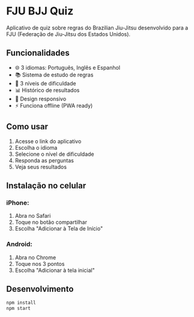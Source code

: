 # FJU BJJ Quiz

Aplicativo de quiz sobre regras do Brazilian Jiu-Jitsu desenvolvido para a FJU (Federação de Jiu-Jitsu dos Estados Unidos).

## Funcionalidades

- 🌐 3 idiomas: Português, Inglês e Espanhol
- 📚 Sistema de estudo de regras
- 🎯 3 níveis de dificuldade
- 📊 Histórico de resultados
- 📱 Design responsivo
- ⚡ Funciona offline (PWA ready)

## Como usar

1. Acesse o link do aplicativo
2. Escolha o idioma
3. Selecione o nível de dificuldade
4. Responda as perguntas
5. Veja seus resultados

## Instalação no celular

### iPhone:
1. Abra no Safari
2. Toque no botão compartilhar
3. Escolha "Adicionar à Tela de Início"

### Android:
1. Abra no Chrome
2. Toque nos 3 pontos
3. Escolha "Adicionar à tela inicial"

## Desenvolvimento

```bash
npm install
npm start
